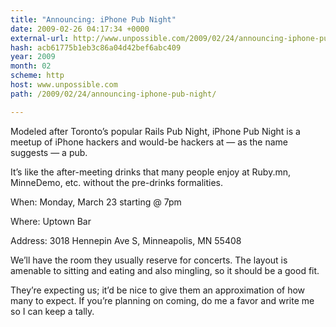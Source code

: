 ```yaml
---
title: "Announcing: iPhone Pub Night"
date: 2009-02-26 04:17:34 +0000
external-url: http://www.unpossible.com/2009/02/24/announcing-iphone-pub-night/
hash: acb61775b1eb3c86a04d42bef6abc409
year: 2009
month: 02
scheme: http
host: www.unpossible.com
path: /2009/02/24/announcing-iphone-pub-night/

---
```


Modeled after Toronto’s popular Rails Pub Night, iPhone Pub Night is a meetup of iPhone hackers and would-be hackers at — as the name suggests — a pub.

It’s like the after-meeting drinks that many people enjoy at Ruby.mn, MinneDemo, etc. without the pre-drinks formalities.  




When:
Monday, March 23 starting @ 7pm


Where:
Uptown Bar


Address:
3018 Hennepin Ave S, Minneapolis, MN 55408



We’ll have the room they usually reserve for concerts.  The layout is amenable to sitting and eating and also mingling, so it should be a good fit.

They’re expecting us; it’d be nice to give them an approximation of how many to expect.  If you’re planning on coming, do me a favor and write me so I can keep a tally.

